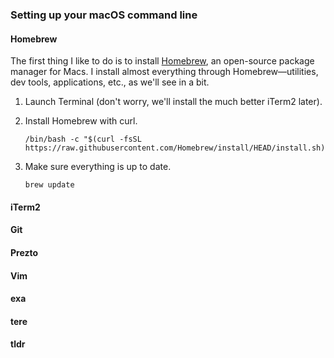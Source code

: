 ### Setting up your macOS command line

#### Homebrew

The first thing I like to do is to install [Homebrew](https://brew.sh/), an open-source package manager for Macs. I install almost everything through Homebrew—utilities, dev tools, applications, etc., as we'll see in a bit.

1. Launch Terminal (don't worry, we'll install the much better iTerm2 later).
2. Install Homebrew with curl.

   ```shell
   /bin/bash -c "$(curl -fsSL https://raw.githubusercontent.com/Homebrew/install/HEAD/install.sh)"
   ```

3. Make sure everything is up to date.
   ```shell
   brew update
   ```

#### iTerm2

#### Git

#### Prezto

#### Vim

#### exa

#### tere

#### tldr
